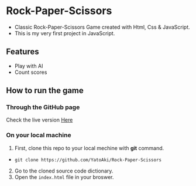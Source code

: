 # Rock-Paper-Scissors

* Classic Rock-Paper-Scissors Game created with Html, Css & JavaScript.
* This is my very first project in JavaScript.

## Features

* Play with AI
* Count scores

## How to run the game

### Through the GitHub page

Check the live version <a href="https://yatoaki.github.io/Rock-Paper-Scissors/">Here</a>

### On your local machine

1. First, clone this repo to your local mechine with __git__ command.
* `git clone https://github.com/YatoAki/Rock-Paper-Scissors`
2. Go to the cloned source code dictionary.
3. Open the `index.html` file in your broswer.
